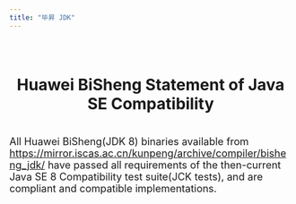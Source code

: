 ```yaml
---
title: "毕昇 JDK"
---
```


<div class="markdown tck-affidavit">

# Huawei BiSheng Statement of Java SE Compatibility

 All Huawei BiSheng(JDK 8) binaries available from <https://mirror.iscas.ac.cn/kunpeng/archive/compiler/bisheng_jdk/>  have passed all requirements of the then-current Java SE 8 Compatibility test suite(JCK tests), and are compliant and compatible implementations.

</div>

<style>
  .tck-affidavit h1{
      margin:80px 0 40px;
      text-align: center;
  }
  .tck-affidavit p {
      color:var(--e-color-text1);
      font-size:18px;
  }
</style>